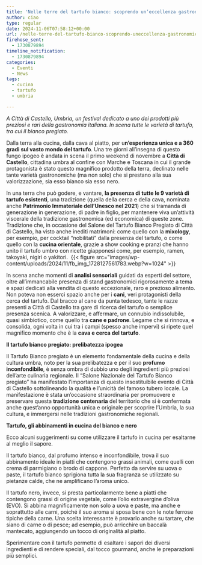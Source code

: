 ```yaml
---
title: 'Nelle terre del tartufo bianco: scoprendo un’eccellenza gastronomica'
author: ciao
type: regular
date: 2024-11-06T07:58:12+00:00
url: /nelle-terre-del-tartufo-bianco-scoprendo-uneccellenza-gastronomica/
firehose_sent:
  - 1730879894
timeline_notification:
  - 1730879894
categories:
  - Eventi
  - News
tags:
  - cucina
  - tartufo
  - umbria

---
```

  
_A Città di Castello, Umbria, un festival dedicato a uno dei prodotti più preziosi e rari della gastronomia italiana. In scena tutte le varietà di tartufo, tra cui il bianco pregiato._

Dalla terra alla cucina, dalla cava al piatto, per u**n’esperienza unica e a 360 gradi sul vasto mondo del tartufo**. Una tre giorni all’insegna di questo fungo ipogeo è andata in scena il primo weekend di novembre a **Città di Castello**, cittadina umbra al confine con Marche e Toscana in cui il grande protagonista è stato questo magnifico prodotto della terra, declinato nelle tante varietà gastronomiche (ma non solo) che si prestano alla sua valorizzazione, sia esso bianco sia esso nero.

In una terra che può godere, e vantare, **la presenza di tutte le 9 varietà di tartufo esistenti**, una tradizione (quella della cerca e della cava, nominata anche **Patrimonio Immateriale dell’Unesco nel 2021**) che si tramanda di generazione in generazione, di padre in figlio, per mantenere viva un’attività viscerale della tradizione gastronomica (ed economica) di queste zone. Tradizione che, in occasione del Salone del Tartufo Bianco Pregiato di Città di Castello, ha visto anche inediti matrimoni: come quello con la **mixology**, per esempio, per cocktail “nobilitati” dalla presenza del tartufo, o come quello con la **cucina orientale**, grazie a show cooking e pranzi che hanno unito il tartufo umbro con ricette giapponesi come, per esempio, ramen, takoyaki, nigiri o yakitori. 
{{< figure src="images/wp-content/uploads/2024/11/fb_img_1728127561783.webp?w=1024" >}}
 

In scena anche momenti di **analisi sensoriali** guidati da esperti del settore, oltre all’immancabile presenza di stand gastronomici rigorosamente a tema e spazi dedicati alla vendita di questo eccezionale, raro e prezioso alimento. Non poteva non esserci spazio anche per i **cani**, veri protagonisti della cerca del tartufo. Dal bracco al cane da punta tedesco, tante le razze presenti a Città di Castello tra gare di ricerca del tartufo o semplice presenza scenica. A valorizzare, e affermare, un connubio indissolubile, quasi simbiotico, come quello tra **cane e padrone**. Legame che si rinnova, e consolida, ogni volta in cui tra i campi (spesso anche impervi) si ripete quel magnifico momento che è la **cava e cerca del tartufo**. 

**Il tartufo bianco pregiato: prelibatezza ipogea&nbsp;**

Il Tartufo Bianco pregiato è un elemento fondamentale della cucina e della cultura umbra, noto per la sua prelibatezza e per il suo **profumo inconfondibile**, è senza ombra di dubbio uno degli ingredienti più preziosi dell’arte culinaria regionale. Il “Salone Nazionale del Tartufo Bianco pregiato” ha manifestato l’importanza di questo insostituibile evento di Città di Castello sottolineando la qualità e l’unicità del famoso tubero locale. La manifestazione è stata un’occasione straordinaria per promuovere e preservare questa **tradizione** **centenaria** del territorio che si è confermata anche quest’anno opportunità unica e originale per scoprire l’Umbria, la sua cultura, e immergersi nelle tradizioni gastronomiche regionali.

**Tartufo, gli abbinamenti in cucina del bianco e nero**

Ecco alcuni suggerimenti su come utilizzare il tartufo in cucina per esaltarne al meglio il sapore.

Il tartufo bianco, dal profumo intenso e inconfondibile, trova il suo abbinamento ideale in piatti che contengono grassi animali, come quelli con crema di parmigiano o brodo di cappone. Perfetto da servire su uova o paste, il tartufo bianco sprigiona tutta la sua fragranza se utilizzato su pietanze calde, che ne amplificano l’aroma unico.

Il tartufo nero, invece, si presta particolarmente bene a piatti che contengono grassi di origine vegetale, come l’olio extravergine d’oliva (EVO). Si abbina magnificamente non solo a uova e paste, ma anche e soprattutto alle carni, poiché il suo aroma si sposa bene con le note ferrose tipiche della carne. Una scelta interessante è provarlo anche su tartare, che siano di carne o di pesce; ad esempio, può arricchire un baccalà mantecato, aggiungendo un tocco di originalità al piatto.

Sperimentare con il tartufo permette di esaltare i sapori dei diversi ingredienti e di rendere speciali, dal tocco gourmand, anche le preparazioni più semplici.